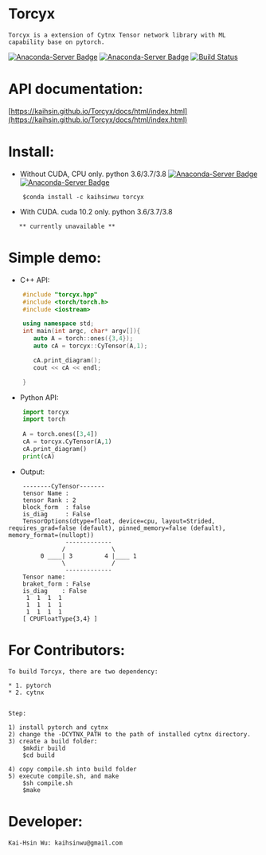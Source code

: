 # Torcyx
    Torcyx is a extension of Cytnx Tensor network library with ML capability base on pytorch. 

[![Anaconda-Server Badge](https://anaconda.org/kaihsinwu/torcyx/badges/version.svg)](https://anaconda.org/kaihsinwu/torcyx) [![Anaconda-Server Badge](https://anaconda.org/kaihsinwu/torcyx/badges/platforms.svg)](https://anaconda.org/kaihsinwu/torcyx)
[![Build Status](https://travis-ci.com/kaihsin/Torcyx_build.svg?branch=master)](https://travis-ci.com/kaihsin/Torcyx_build)

# API documentation:
[https://kaihsin.github.io/Torcyx/docs/html/index.html](https://kaihsin.github.io/Torcyx/docs/html/index.html)

# Install:

* Without CUDA, CPU only. python 3.6/3.7/3.8  [![Anaconda-Server Badge](https://anaconda.org/kaihsinwu/torcyx/badges/latest_release_date.svg)](https://anaconda.org/kaihsinwu/torcyx) [![Anaconda-Server Badge](https://anaconda.org/kaihsinwu/torcyx/badges/platforms.svg)](https://anaconda.org/kaihsinwu/torcyx)

```shell
    $conda install -c kaihsinwu torcyx
```

* With CUDA. cuda 10.2 only. python 3.6/3.7/3.8 

```shell
   ** currently unavailable **
```



# Simple demo:

* C++ API:
```c++
    #include "torcyx.hpp"
    #include <torch/torch.h>
    #include <iostream>

    using namespace std;
    int main(int argc, char* argv[]){
       auto A = torch::ones({3,4});
       auto cA = torcyx::CyTensor(A,1);

       cA.print_diagram();
       cout << cA << endl;

    } 
```

* Python API:
```python
    import torcyx
    import torch
    
    A = torch.ones([3,4])
    cA = torcyx.CyTensor(A,1)
    cA.print_diagram()
    print(cA)
```

* Output:

```text
    --------CyTensor-------
    tensor Name : 
    tensor Rank : 2
    block_form  : false
    is_diag     : False
    TensorOptions(dtype=float, device=cpu, layout=Strided, requires_grad=false (default), pinned_memory=false (default), memory_format=(nullopt))
                -------------      
               /             \     
         0 ____| 3         4 |____ 1  
               \             /     
                -------------      
    Tensor name: 
    braket_form : False
    is_diag    : False
     1  1  1  1
     1  1  1  1
     1  1  1  1
    [ CPUFloatType{3,4} ]
```



# For Contributors:

    To build Torcyx, there are two dependency:
        
    * 1. pytorch
    * 2. cytnx 

    
    Step:
    
    1) install pytorch and cytnx
    2) change the -DCYTNX_PATH to the path of installed cytnx directory. 
    3) create a build folder:
        $mkdir build
        $cd build
        
    4) copy compile.sh into build folder
    5) execute compile.sh, and make
        $sh compile.sh
        $make 

# Developer:

    Kai-Hsin Wu: kaihsinwu@gmail.com
    
        



